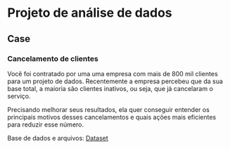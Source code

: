 # Projeto de análise de dados

## Case

### Cancelamento de clientes

Você foi contratado por uma uma empresa com mais de 800 mil clientes para um projeto de dados. Recentemente a empresa percebeu que da sua base total, a maioria são clientes inativos, ou seja, que já cancelaram o serviço.

Precisando melhorar seus resultados, ela quer conseguir entender os principais motivos desses cancelamentos e quais ações mais eficientes para reduzir esse número.

Base de dados e arquivos: [Dataset](https://github.com/MatheusMataBIO/Projeto_analise_de_dados_cancelamento_de_clientes/blob/main/cancelamentos_sample.csv)
